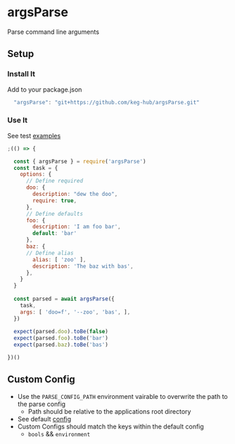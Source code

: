 # argsParse
Parse command line arguments

## Setup

### Install It
Add to your package.json

  ```js
    "argsParse": "git+https://github.com/keg-hub/argsParse.git"
  ```

### Use It
See test [examples](https://github.com/keg-hub/argsParse/blob/master/__tests__/argsParse.js)

```js
;(() => {

  const { argsParse } = require('argsParse')
  const task = {
    options: {
      // Define required
      doo: {
        description: "dew the doo",
        require: true,
      },
      // Define defaults
      foo: {
        description: 'I am foo bar',
        default: 'bar'
      },
      baz: {
      // Define alias
        alias: [ 'zoo' ],
        description: 'The baz with bas',
      },
    }
  }
  
  const parsed = await argsParse({
    task,
    args: [ 'doo=f', '--zoo', 'bas', ],
  })
  
  expect(parsed.doo).toBe(false)
  expect(parsed.foo).toBe('bar')
  expect(parsed.baz).toBe('bas')

})()

```

## Custom Config
* Use the `PARSE_CONFIG_PATH` environment vairable to overwrite the path to the parse config
  * Path should be relative to the applications root directory
* See default [config](https://github.com/keg-hub/argsParse/blob/master/configs/parse.config.js)
* Custom Configs should match the keys within the default config
  * `bools` && `environment`
